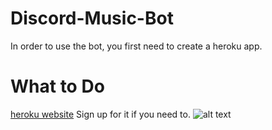 # Discord-Music-Bot
In order to use the bot, you first need to create a heroku app. 
# What to Do
[heroku website](https://id.heroku.com/login)
Sign up for it if you need to.
![alt text](https://github.com/RealMaoMao/Discord-Music-Bot/blob/main/commands/music%20bot.png)
